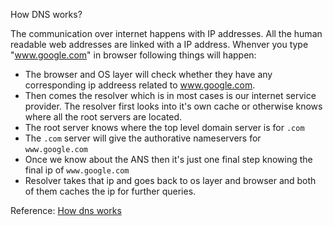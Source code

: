 How DNS works?

The communication over internet happens with IP addresses. All the human readable web addresses are linked with a IP address. Whenver you type "www.google.com" in browser following things will happen:

- The browser and OS layer will check whether they have any corresponding ip addreess related to www.google.com.
- Then comes the resolver which is in most cases is our internet service provider. The resolver first looks into it's own cache or otherwise knows where all the root servers are located.
- The root server knows where the top level domain server is for `.com`
- The `.com` server will give the authorative nameservers for `www.google.com`
- Once we know about the ANS then it's just one final step knowing the final ip of `www.google.com`
- Resolver takes that ip and goes back to os layer and browser and both of them caches the ip for further queries.

Reference: [How dns works](https://howdns.works/)


